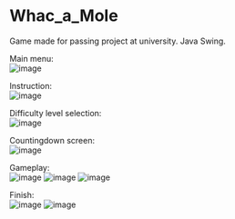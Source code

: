 # Whac_a_Mole
Game made for passing project at university. Java Swing.

Main menu:</br>
![image](https://user-images.githubusercontent.com/30196964/119131538-e4d50500-ba39-11eb-8dea-a4d9de964ebe.png)

Instruction:</br>
![image](https://user-images.githubusercontent.com/30196964/119131618-fb7b5c00-ba39-11eb-9d10-dece72ee040e.png)

Difficulty level selection: </br>
![image](https://user-images.githubusercontent.com/30196964/119131666-0a620e80-ba3a-11eb-9a92-c4365be32912.png)

Countingdown screen:</br>
![image](https://user-images.githubusercontent.com/30196964/119132136-a12ecb00-ba3a-11eb-84a4-ad6e33f0e925.png)

Gameplay:</br>
![image](https://user-images.githubusercontent.com/30196964/119132194-b3a90480-ba3a-11eb-81bb-184feff250a2.png)
![image](https://user-images.githubusercontent.com/30196964/119132234-c02d5d00-ba3a-11eb-9268-afcf112f25af.png)
![image](https://user-images.githubusercontent.com/30196964/119132252-c7546b00-ba3a-11eb-8400-8d4da150e125.png)

Finish:</br>
![image](https://user-images.githubusercontent.com/30196964/119132396-ebb04780-ba3a-11eb-9e2a-0f5e270f3ba1.png)
![image](https://user-images.githubusercontent.com/30196964/119132353-e18e4900-ba3a-11eb-86b7-7e833d341338.png)
